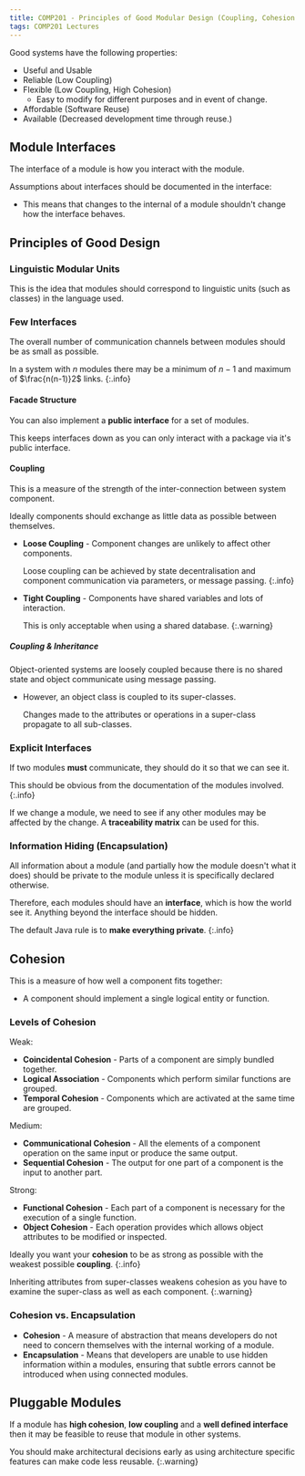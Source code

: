 ```yaml
---
title: COMP201 - Principles of Good Modular Design (Coupling, Cohesion & Encapsulation)
tags: COMP201 Lectures
---
```

Good systems have the following properties:

* Useful and Usable
* Reliable (Low Coupling)
* Flexible (Low Coupling, High Cohesion)
	* Easy to modify for different purposes and in event of change.
* Affordable (Software Reuse)
* Available (Decreased development time through reuse.)

## Module Interfaces
The interface of a module is how you interact with the module.

Assumptions about interfaces should be documented in the interface:

* This means that changes to the internal of a module shouldn't change how the interface behaves.

## Principles of Good Design
### Linguistic Modular Units
This is the idea that modules should correspond to linguistic units (such as classes) in the language used.

### Few Interfaces
The overall number of communication channels between modules should be as small as possible. 

In a system with $n$ modules there may be a minimum of $n-1$ and maximum of $\frac{n(n-1)}2$ links.
{:.info}

#### Facade Structure 
You can also implement a **public interface** for a set of modules.

This keeps interfaces down as you can only interact with a package via it's public interface.

#### Coupling
This is a measure of the strength of the inter-connection between system component.

Ideally components should exchange as little data as possible between themselves.

* **Loose Coupling** - Component changes are unlikely to affect other components.
	
	Loose coupling can be achieved by state decentralisation and component communication via parameters, or message passing.
	{:.info}
* **Tight Coupling** - Components have shared variables and lots of interaction.
	
	This is only acceptable when using a shared database.
	{:.warning}

##### Coupling & Inheritance
Object-oriented systems are loosely coupled because there is no shared state and object communicate using message passing. 

* However, an object class is coupled to its super-classes.
	
	Changes made to the attributes or operations in a super-class propagate to all sub-classes.

### Explicit Interfaces
If two modules **must** communicate, they should do it so that we can see it.

This should be obvious from the documentation of the modules involved.
{:.info}

If we change a module, we need to see if any other modules may be affected by the change. A **traceability matrix** can be used for this.

### Information Hiding (Encapsulation)
All information about a module (and partially how the module doesn't what it does) should be private to the module unless it is specifically declared otherwise.

Therefore, each modules should have an **interface**, which is how the world see it. Anything beyond the interface should be hidden.

The default Java rule is to **make everything private**.
{:.info}

## Cohesion
This is a measure of how well a component fits together:

* A component should implement a single logical entity or function.

### Levels of Cohesion

Weak: 

* **Coincidental Cohesion** - Parts of a component are simply bundled together.
* **Logical Association** - Components which perform similar functions are grouped.
* **Temporal Cohesion** - Components which are activated at the same time are grouped.

Medium:

* **Communicational Cohesion** - All the elements of a component operation on the same input or produce the same output.
* **Sequential Cohesion** - The output for one part of a component is the input to another part.

Strong:

* **Functional Cohesion** - Each part of a component is necessary for the execution of a single function.
* **Object Cohesion** - Each operation provides which allows object attributes to be modified or inspected.

Ideally you want your **cohesion** to be as strong as possible with the weakest possible **coupling**.
{:.info}

Inheriting attributes from super-classes weakens cohesion as you have to examine the super-class as well as each component.
{:.warning}

### Cohesion vs. Encapsulation

* **Cohesion** - A measure of abstraction that means developers do not need to concern themselves with the internal working of a module.
* **Encapsulation** - Means that developers are unable to use hidden information within a modules, ensuring that subtle errors cannot be introduced when using connected modules.

## Pluggable Modules
If a module has **high cohesion**, **low coupling** and a **well defined interface** then it may be feasible to reuse that module in other systems.

You should make architectural decisions early as using architecture specific features can make code less reusable.
{:.warning} 